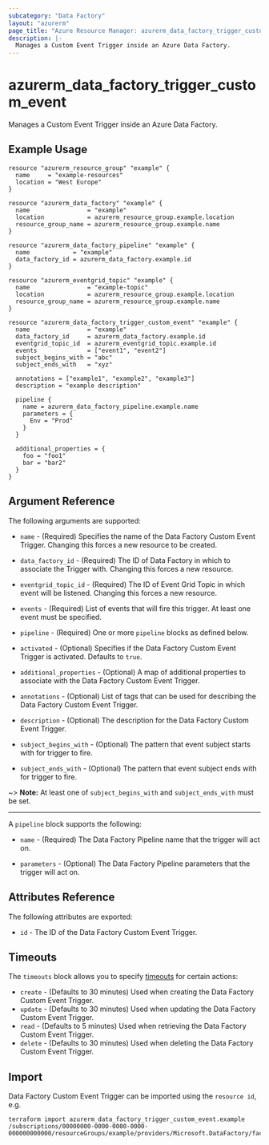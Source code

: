 ```yaml
---
subcategory: "Data Factory"
layout: "azurerm"
page_title: "Azure Resource Manager: azurerm_data_factory_trigger_custom_event"
description: |-
  Manages a Custom Event Trigger inside an Azure Data Factory.
---
```


# azurerm_data_factory_trigger_custom_event

Manages a Custom Event Trigger inside an Azure Data Factory.

## Example Usage

```hcl
resource "azurerm_resource_group" "example" {
  name     = "example-resources"
  location = "West Europe"
}

resource "azurerm_data_factory" "example" {
  name                = "example"
  location            = azurerm_resource_group.example.location
  resource_group_name = azurerm_resource_group.example.name
}

resource "azurerm_data_factory_pipeline" "example" {
  name            = "example"
  data_factory_id = azurerm_data_factory.example.id
}

resource "azurerm_eventgrid_topic" "example" {
  name                = "example-topic"
  location            = azurerm_resource_group.example.location
  resource_group_name = azurerm_resource_group.example.name
}

resource "azurerm_data_factory_trigger_custom_event" "example" {
  name                = "example"
  data_factory_id     = azurerm_data_factory.example.id
  eventgrid_topic_id  = azurerm_eventgrid_topic.example.id
  events              = ["event1", "event2"]
  subject_begins_with = "abc"
  subject_ends_with   = "xyz"

  annotations = ["example1", "example2", "example3"]
  description = "example description"

  pipeline {
    name = azurerm_data_factory_pipeline.example.name
    parameters = {
      Env = "Prod"
    }
  }

  additional_properties = {
    foo = "foo1"
    bar = "bar2"
  }
}
```

## Argument Reference

The following arguments are supported:

* `name` - (Required) Specifies the name of the Data Factory Custom Event Trigger. Changing this forces a new resource to be created.

* `data_factory_id` - (Required) The ID of Data Factory in which to associate the Trigger with. Changing this forces a new resource.

* `eventgrid_topic_id` - (Required) The ID of Event Grid Topic in which event will be listened. Changing this forces a new resource.

* `events` - (Required) List of events that will fire this trigger. At least one event must be specified.

* `pipeline` - (Required) One or more `pipeline` blocks as defined below.

* `activated` - (Optional) Specifies if the Data Factory Custom Event Trigger is activated. Defaults to `true`.

* `additional_properties` - (Optional) A map of additional properties to associate with the Data Factory Custom Event Trigger.

* `annotations` - (Optional) List of tags that can be used for describing the Data Factory Custom Event Trigger.

* `description` - (Optional) The description for the Data Factory Custom Event Trigger.

* `subject_begins_with` - (Optional) The pattern that event subject starts with for trigger to fire.

* `subject_ends_with` - (Optional) The pattern that event subject ends with for trigger to fire.

~> **Note:** At least one of `subject_begins_with` and `subject_ends_with` must be set.

---

A `pipeline` block supports the following:

* `name` - (Required) The Data Factory Pipeline name that the trigger will act on.

* `parameters` - (Optional) The Data Factory Pipeline parameters that the trigger will act on.

## Attributes Reference

The following attributes are exported:

* `id` - The ID of the Data Factory Custom Event Trigger.

## Timeouts

The `timeouts` block allows you to specify [timeouts](https://www.terraform.io/language/resources/syntax#operation-timeouts) for certain actions:

* `create` - (Defaults to 30 minutes) Used when creating the Data Factory Custom Event Trigger.
* `update` - (Defaults to 30 minutes) Used when updating the Data Factory Custom Event Trigger.
* `read` - (Defaults to 5 minutes) Used when retrieving the Data Factory Custom Event Trigger.
* `delete` - (Defaults to 30 minutes) Used when deleting the Data Factory Custom Event Trigger.

## Import

Data Factory Custom Event Trigger can be imported using the `resource id`, e.g.

```shell
terraform import azurerm_data_factory_trigger_custom_event.example /subscriptions/00000000-0000-0000-0000-000000000000/resourceGroups/example/providers/Microsoft.DataFactory/factories/example/triggers/example
```
